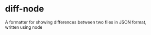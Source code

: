 # diff-node
A formatter for showing differences between two files in JSON format, written using node

